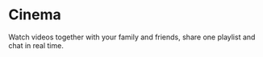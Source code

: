 # Cinema

Watch videos together with your family and friends, share one playlist and chat in real time.
